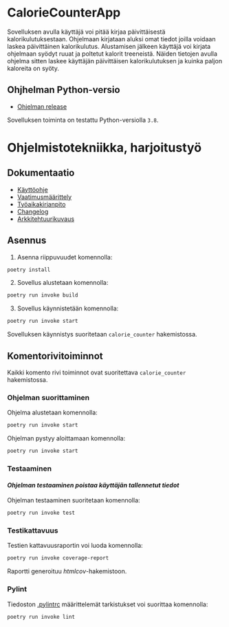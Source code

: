 
# CalorieCounterApp

Sovelluksen avulla käyttäjä voi pitää kirjaa päivittäisestä kalorikulutuksestaan. Ohjelmaan kirjataan aluksi omat tiedot joilla voidaan laskea päivittäinen kalorikulutus. Alustamisen jälkeen käyttäjä voi kirjata ohjelmaan syödyt ruuat ja poltetut kalorit treeneistä. Näiden tietojen avulla ohjelma sitten laskee käyttäjän päivittäisen kalorikulutuksen ja kuinka paljon kaloreita on syöty.

## Ohjhelman Python-versio

- [Ohjelman release](https://github.com/Owlaboy/ot-harjoitustyo/releases/tag/viikko5)

Sovelluksen toiminta on testattu Python-versiolla `3.8`.

# Ohjelmistotekniikka, harjoitustyö
## Dokumentaatio
- [Käyttöohje](calorie_counter/dokumentaatio/kayttoohje.md)
- [Vaatimusmäärittely](calorie_counter/dokumentaatio/vaatimusmaarittely.md)
- [Työaikakirjanpito](calorie_counter/dokumentaatio/tuntikirjanpito.md)
- [Changelog](calorie_counter/dokumentaatio/changelog.md)
- [Arkkitehtuurikuvaus](calorie_counter/dokumentaatio/arkkitehtuurikuvaus.md)

## Asennus

1. Asenna riippuvuudet komennolla:

```bash
poetry install
```

2. Sovellus alustetaan komennolla:

```bash
poetry run invoke build
```

3. Sovellus käynnistetään komennolla:

```bash
poetry run invoke start
```
Sovelluksen käynnistys suoritetaan `calorie_counter` hakemistossa.

## Komentorivitoiminnot

Kaikki komento rivi toiminnot ovat suoritettava `calorie_counter` hakemistossa.

### Ohjelman suorittaminen
Ohjelma alustetaan komennolla: 

```bash
poetry run invoke start
```

Ohjelman pystyy aloittamaan komennolla:

```bash
poetry run invoke start
```

### Testaaminen

#### _Ohjelman testaaminen poistaa käyttäjän tallennetut tiedot_

Ohjelman testaaminen suoritetaan komennolla:

```bash
poetry run invoke test
```

### Testikattavuus

Testien kattavuusraportin voi luoda komennolla:

```bash
poetry run invoke coverage-report
```

Raportti generoituu _htmlcov_-hakemistoon.

### Pylint

Tiedoston [.pylintrc](./.pylintrc) määrittelemät tarkistukset voi suorittaa komennolla:

```bash
poetry run invoke lint
```
